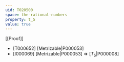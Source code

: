 ```yaml
---
uid: T020500
space: the-rational-numbers
property: t_5
value: true
---
```

[[Proof]]

* [T000652] [Metrizable|P000053]
* [I000069] [Metrizable|P000053] => [$T_5$|P000008]

